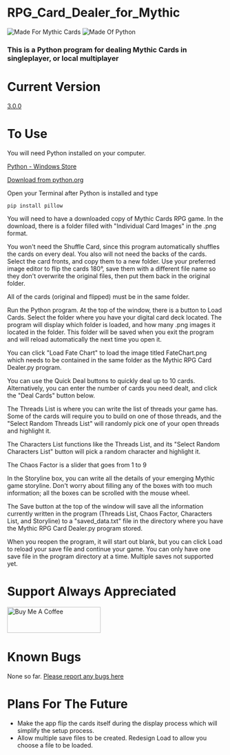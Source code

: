 # RPG_Card_Dealer_for_Mythic

![Made For Mythic Cards](https://i.imgur.com/1F5m5My.png) ![Made Of Python](https://i.imgur.com/xNcFIbg.png)

### This is a Python program for dealing Mythic Cards in singleplayer, or local multiplayer

# Current Version
[3.0.0](https://github.com/exarobibliologist/RPG_Card_Dealer_for_Mythic/releases/tag/v3.0.0)

# To Use
You will need Python installed on your computer.

[Python - Windows Store](https://apps.microsoft.com/detail/9nrwmjp3717k?hl=en-US&gl=US)

[Download from python.org](https://www.python.org/downloads/)

Open your Terminal after Python is installed and type

```
pip install pillow
```

You will need to have a downloaded copy of Mythic Cards RPG game. In the download, there is a folder filled with "Individual Card Images" in the .png format.

You won't need the Shuffle Card, since this program automatically shuffles the cards on every deal. You also will not need the backs of the cards. Select the card fronts, and copy them to a new folder. Use your preferred image editor to flip the cards 180°, save them with a different file name so they don't overwrite the original files, then put them back in the original folder.

All of the cards (original and flipped) must be in the same folder.

Run the Python program. At the top of the window, there is a button to Load Cards. Select the folder where you have your digital card deck located. The program will display which folder is loaded, and how many .png images it located in the folder. This folder will be saved when you exit the program and will reload automatically the next time you open it.

You can click "Load Fate Chart" to load the image titled FateChart.png which needs to be contained in the same folder as the Mythic RPG Card Dealer.py program.

You can use the Quick Deal buttons to quickly deal up to 10 cards. Alternatively, you can enter the number of cards you need dealt, and click the "Deal Cards" button below.

The Threads List is where you can write the list of threads your game has. Some of the cards will require you to build on one of those threads, and the "Select Random Threads List" will randomly pick one of your open threads and highlight it.

The Characters List functions like the Threads List, and its "Select Random Characters List" button will pick a random character and highlight it.

The Chaos Factor is a slider that goes from 1 to 9

In the Storyline box, you can write all the details of your emerging Mythic game storyline. Don't worry about filling any of the boxes with too much information; all the boxes can be scrolled with the mouse wheel.

The Save button at the top of the window will save all the information currently written in the program (Threads List, Chaos Factor, Characters List, and Storyline) to a "saved_data.txt" file in the directory where you have the Mythic RPG Card Dealer.py program stored.

When you reopen the program, it will start out blank, but you can click Load to reload your save file and continue your game. You can only have one save file in the program directory at a time. Multiple saves not supported yet.

# Support Always Appreciated
<a href="https://www.buymeacoffee.com/exarobibliologist" target="_blank"><img src="https://cdn.buymeacoffee.com/buttons/v2/default-yellow.png" alt="Buy Me A Coffee" style="height: 60px !important;width: 217px !important;" ></a>

# Known Bugs
None so far. [Please report any bugs here](https://github.com/exarobibliologist/RPG_Card_Dealer_for_Mythic/issues)

# Plans For The Future
* Make the app flip the cards itself during the display process which will simplify the setup process.
* Allow multiple save files to be created. Redesign Load to allow you choose a file to be loaded.
